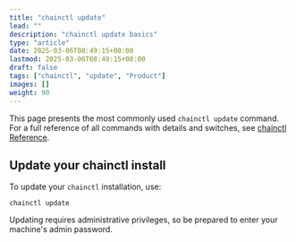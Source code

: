 ```yaml
---
title: "chainctl update"
lead: ""
description: "chainctl update basics"
type: "article"
date: 2025-03-06T08:49:15+00:00
lastmod: 2025-03-06T08:49:15+00:00
draft: false
tags: ["chainctl", "update", "Product"]
images: []
weight: 90
---
```


This page presents the most commonly used `chainctl update` command. For a full reference of all commands with details and switches, see [chainctl Reference](/chainguard/chainctl/).


## Update your chainctl install

To update your `chainctl` installation, use:

```shell
chainctl update
```

Updating requires administrative privileges, so be prepared to enter your machine's admin password.
